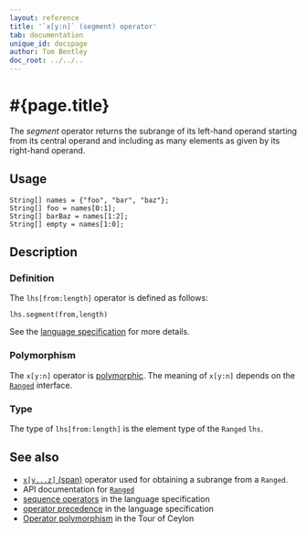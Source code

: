 ```yaml
---
layout: reference
title: '`x[y:n]` (segment) operator'
tab: documentation
unique_id: docspage
author: Tom Bentley
doc_root: ../../..
---
```


# #{page.title}

The *segment* operator returns the subrange of its left-hand operand
starting from its central operand and including as many elements as given by 
its right-hand operand.

## Usage 

<!-- try: -->
    String[] names = {"foo", "bar", "baz"};
    String[] foo = names[0:1];
    String[] barBaz = names[1:2];
    String[] empty = names[1:0];

## Description

### Definition

The `lhs[from:length]` operator is defined as follows:

<!-- check:none -->
<!-- try: -->
    lhs.segment(from,length)

See the [language specification](#{site.urls.spec_current}#listmap) for 
more details.

### Polymorphism

The `x[y:n]` operator is [polymorphic](#{page.doc_root}/reference/operator/operator-polymorphism). 
The meaning of `x[y:n]` depends on the 
[`Ranged`](#{site.urls.apidoc_current}/Ranged.type.html) 
interface.

### Type

The type of `lhs[from:length]` is the element type of the `Ranged` `lhs`.

## See also

* [`x[y...z]` (span)](../span) operator used for obtaining a subrange from a `Ranged`.
* API documentation for [`Ranged`](#{site.urls.apidoc_current}/Ranged.type.html)
* [sequence operators](#{site.urls.spec_current}#listmap) in the 
  language specification
* [operator precedence](#{site.urls.spec_current}#operatorprecedence) in the 
  language specification
* [Operator polymorphism](#{page.doc_root}/tour/language-module/#operator_polymorphism) 
  in the Tour of Ceylon

